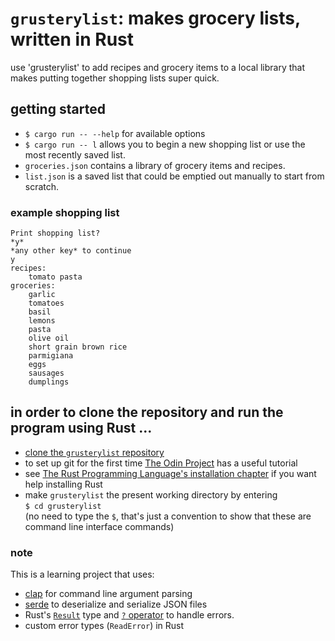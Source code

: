 # `grusterylist`: makes grocery lists, written in Rust  
use 'grusterylist' to add recipes and grocery items to a local library that makes putting together shopping lists super quick.    
## getting started     
- `$ cargo run -- --help` for available options      
- `$ cargo run -- l` allows you to begin a new shopping list or use the most recently saved list.      
- `groceries.json` contains a library of grocery items and recipes.    
- `list.json` is a saved list that could be emptied out manually to start from scratch.          
### example shopping list    
```
Print shopping list?
*y*
*any other key* to continue
y
recipes:
	tomato pasta
groceries:
	garlic
	tomatoes
	basil
	lemons
	pasta
	olive oil
	short grain brown rice
	parmigiana
	eggs
	sausages
	dumplings
```
## in order to clone the repository and run the program using Rust ...    
- [clone the `grusterylist` repository](https://docs.github.com/en/repositories/creating-and-managing-repositories/cloning-a-repository)
- to set up git for the first time [The Odin Project](https://www.theodinproject.com/paths/foundations/courses/foundations/lessons/setting-up-git) has a useful tutorial
- see [The Rust Programming Language's installation chapter](https://doc.rust-lang.org/book/ch01-01-installation.html) if you want help installing Rust
- make `grusterylist` the present working directory by entering  
`$ cd grusterylist`  
(no need to type the `$`, that's just a convention to show that these are command line interface commands)
### note
This is a learning project that uses:  
- [clap](https://docs.rs/clap/2.33.3/clap/) for command line argument parsing  
- [serde](https://docs.serde.rs/serde/index.html) to deserialize and serialize JSON files  
- Rust's [`Result`](https://doc.rust-lang.org/std/result/) type and [`?` operator](https://doc.rust-lang.org/book/ch09-02-recoverable-errors-with-result.html#a-shortcut-for-propagating-errors-the--operator) to handle errors.
- custom error types (`ReadError`) in Rust
